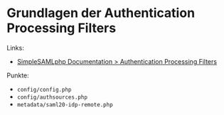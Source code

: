 # Grundlagen der Authentication Processing Filters

Links:
* [SimpleSAMLphp Documentation > Authentication Processing Filters](https://simplesamlphp.org/docs/stable/simplesamlphp-authproc)

Punkte:
* `config/config.php`
* `config/authsources.php`
* `metadata/saml20-idp-remote.php`

